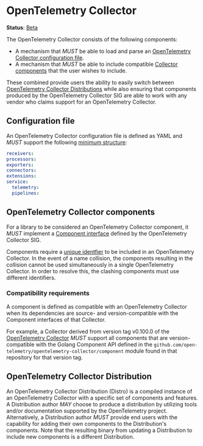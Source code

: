 # OpenTelemetry Collector

**Status**: [Beta](https://github.com/open-telemetry/opentelemetry-specification/blob/main/oteps/0232-maturity-of-otel.md#beta)

The OpenTelemetry Collector consists of the following components:

* A mechanism that _MUST_ be able to load and parse an [OpenTelemetry Collector configuration
  file](#configuration-file).
* A mechanism that _MUST_ be able to include compatible
  [Collector components](#opentelemetry-collector-components) that
  the user wishes to include.

These combined provide users the ability to easily switch between
[OpenTelemetry Collector Distributions](#opentelemetry-collector-distribution) while also ensuring that components produced by
the OpenTelemetry Collector SIG are able to work with any vendor who claims
support for an OpenTelemetry Collector.

## Configuration file

An OpenTelemetry Collector configuration file is defined as YAML and _MUST_ support
the following [minimum structure](https://pkg.go.dev/go.opentelemetry.io/collector/otelcol#Config):

```yaml
receivers:
processors:
exporters:
connectors:
extensions:
service:
  telemetry:
  pipelines:
```

## OpenTelemetry Collector components

For a library to be considered an OpenTelemetry Collector component, it _MUST_
implement a [Component interface](https://pkg.go.dev/go.opentelemetry.io/collector/component#Component)
defined by the OpenTelemetry Collector SIG.

Components require a [unique identfier](https://pkg.go.dev/go.opentelemetry.io/collector/component#ID)
to be included in an OpenTelemetry Collector. In the event of a name collision,
the components resulting in the collision cannot be used simultaneously in a single OpenTelemetry
Collector. In order to resolve this, the clashing components must use different identifiers.

### Compatibility requirements

A component is defined as compatible with an OpenTelemetry Collector when its dependencies are
source- and version-compatible with the Component interfaces of that Collector.

For example, a Collector derived from version tag v0.100.0 of the [OpenTelemetry Collector](https://github.com/open-telemetry/opentelemetry-collector) _MUST_ support all components that
are version-compatible with the Golang Component API defined in the `github.com/open-telemetry/opentelemetry-collector/component` module found in that repository for that version tag.

## OpenTelemetry Collector Distribution

An OpenTelemetry Collector Distribution (Distro) is a compiled instance
of an OpenTelemetry Collector with a specific set of components and features. A
Distribution author _MAY_ choose to produce a distribution by utilizing tools
and/or documentation supported by the OpenTelemetry project. Alternatively, a
Distribution author _MUST_ provide end users with the capability for adding
their own components to the Distribution's components. Note that the resulting
binary from updating a Distribution to include new components
is a different Distribution.
